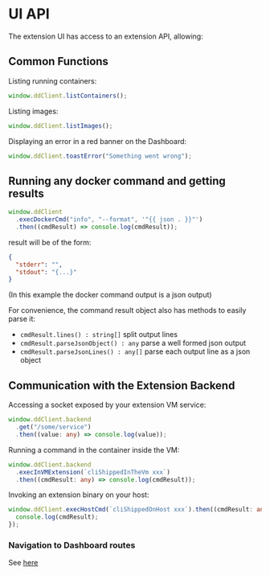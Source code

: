 # UI API

The extension UI has access to an extension API, allowing:

## Common Functions

Listing running containers:

```typescript
window.ddClient.listContainers();
```

Listing images:

```typescript
window.ddClient.listImages();
```

Displaying an error in a red banner on the Dashboard:

```typescript
window.ddClient.toastError("Something went wrong");
```

## Running any docker command and getting results

```typescript
window.ddClient
  .execDockerCmd("info", "--format", '"{{ json . }}"')
  .then((cmdResult) => console.log(cmdResult));
```

result will be of the form:

```json
{
  "stderr": "",
  "stdout": "{...}"
}
```

(In this example the docker command output is a json output)

For convenience, the command result object also has methods to easily parse it:

* `cmdResult.lines() : string[]` split output lines
* `cmdResult.parseJsonObject() : any` parse a well formed json output
* `cmdResult.parseJsonLines() : any[]` parse each output line as a json object

## Communication with the Extension Backend

Accessing a socket exposed by your extension VM service:

```typescript
window.ddClient.backend
  .get("/some/service")
  .then((value: any) => console.log(value));
```

Running a command in the container inside the VM:

```typescript
window.ddClient.backend
  .execInVMExtension(`cliShippedInTheVm xxx`)
  .then((cmdResult: any) => console.log(cmdResult));
```

Invoking an extension binary on your host:

```typescript
window.ddClient.execHostCmd(`cliShippedOnHost xxx`).then((cmdResult: any) => {
  console.log(cmdResult);
});
```

### Navigation to Dashboard routes

See [here](dashboard-route-navigation.md)
